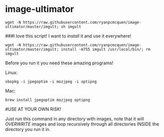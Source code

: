 image-ultimator
===============



    wget -N https://raw.githubusercontent.com/ryanpcmcquen/image-ultimator/master/imgult; sh imgult


###I love this script! I want to *install* it and use it everywhere!

    wget -N https://raw.githubusercontent.com/ryanpcmcquen/image-ultimator/master/imgult; install -m755 imgult /usr/local/bin/; rm imgult



Before you run it you need these amazing programs!

Linux:

    sbopkg -i jpegoptim -i mozjpeg -i optipng

Mac:

    brew install jpegoptim mozjpeg optipng


#USE AT YOUR OWN RISK!

Just run this command in any directory with images, note that it will *OVERWRITE* images and loop recursively through all directories INSIDE the directory you run it in.

